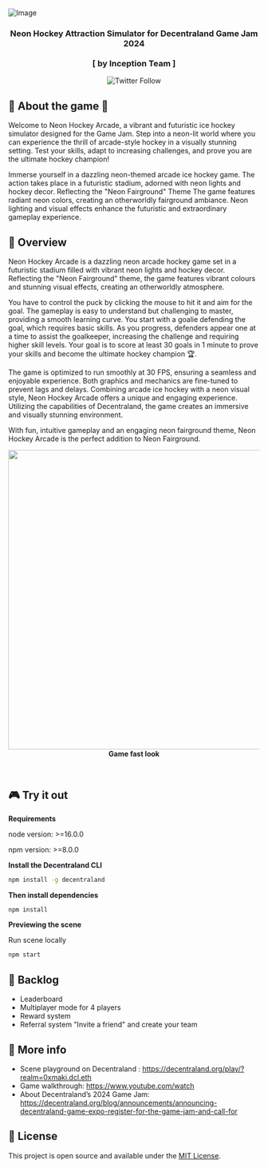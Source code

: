 <br />


![Image](https://img.itch.zone/aW1hZ2UyL2phbS8zODc3MDEvMTU4OTQwODQucG5n/original/PGxc14.png)


<h3 align="center">Neon Hockey Attraction Simulator for Decentraland Game Jam 2024<br /><br />[ by Inception Team ]</h3>

<p align="center">
    <img alt="Twitter Follow" src="https://img.shields.io/twitter/follow/inceptionfun?style=social" />  
</p>

## 🏒 About the game 🥅

Welcome to Neon Hockey Arcade, a vibrant and futuristic ice hockey simulator designed for the Game Jam. Step into a neon-lit world where you can experience the thrill of arcade-style hockey in a visually stunning setting. Test your skills, adapt to increasing challenges, and prove you are the ultimate hockey champion!

Immerse yourself in a dazzling neon-themed arcade ice hockey game.
The action takes place in a futuristic stadium, adorned with neon lights and hockey decor.
Reflecting the "Neon Fairground" Theme
The game features radiant neon colors, creating an otherworldly fairground ambiance.
Neon lighting and visual effects enhance the futuristic and extraordinary gameplay experience.

## 🔎 Overview
Neon Hockey Arcade is a dazzling neon arcade hockey game set in a futuristic stadium filled with vibrant neon lights and hockey decor. Reflecting the "Neon Fairground" theme, the game features vibrant colours and stunning visual effects, creating an otherworldly atmosphere.

You have to control the puck by clicking the mouse to hit it and aim for the goal. The gameplay is easy to understand but challenging to master, providing a smooth learning curve. You start with a goalie defending the goal, which requires basic skills. As you progress, defenders appear one at a time to assist the goalkeeper, increasing the challenge and requiring higher skill levels. Your goal is to score at least 30 goals in 1 minute to prove your skills and become the ultimate hockey champion 🏆.

The game is optimized to run smoothly at 30 FPS, ensuring a seamless and enjoyable experience. Both graphics and mechanics are fine-tuned to prevent lags and delays. Combining arcade ice hockey with a neon visual style, Neon Hockey Arcade offers a unique and engaging experience. Utilizing the capabilities of Decentraland, the game creates an immersive and visually stunning environment.

With fun, intuitive gameplay and an engaging neon fairground theme, Neon Hockey Arcade is the perfect addition to Neon Fairground.

<p align="center">
    <img src="screenshots/preview.gif" width="600"><br>
    <strong>Game fast look</strong>
</p>
<br />


## 🎮 Try it out
**Requirements**

node version: >=16.0.0

npm version: >=8.0.0

**Install the Decentraland CLI**

```bash
npm install -g decentraland
```

**Then install dependencies**
```bash
npm install
```
**Previewing the scene**

Run scene locally
```bash
npm start
```


## 🙏 Backlog

- Leaderboard
- Multiplayer mode for 4 players
- Reward system
- Referral system "Invite a friend" and create your team



## 🚩 More info

- Scene playground on Decentraland : https://decentraland.org/play/?realm=0xmaki.dcl.eth
- Game walkthrough: https://www.youtube.com/watch
- About Decentraland’s 2024 Game Jam: https://decentraland.org/blog/announcements/announcing-decentraland-game-expo-register-for-the-game-jam-and-call-for


## 📑 License

This project is open source and available under the [MIT License](LICENSE).
